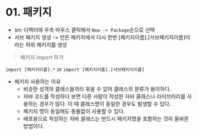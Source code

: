 # 01. 패키지

- src 디렉터에 우측 마우스 클릭해서 `New -> Package`순으로 선택
- 서브 패키지 생성 -> 만든 패키지에서 다시 한번 [패키지이름].[서브패키지이름]이라는 하위 패키지를 생성



> 패키지 import 하기

`import [패키지이름].*` or `import [패키지이름].[서브패키지이름]`



- 패키지 사용하는 이유
  - 비슷한 성격의 클래스들끼리 묶을 수 있어 클래스의 분류가 용이하다.
  - 자바 코드를 작성하다 보면 다른 사람이 작성한 자바 클래스나 라이브러리를 사용하는 경우가 많다. 이 때 클래스명이 동일한 경우도 발생할 수 있다.
  - 패키지 명이 동일해도 충돌없이 사용할 수 있다.
  - 배포용으로 작성하는 자바 클래스는 반드시 패키지명을 포함하는 것이 올바른 방법이다.



